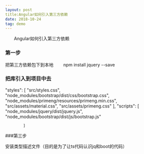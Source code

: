 ```yaml
---
layout: post
title:Angular如何引入第三方依赖
date: 2018-10-24 
tag: demo
---
```


　　Angular如何引入第三方依赖

### 第一步
把第三方依赖包下到本地
　　npm install jquery --save


### 把库引入到项目中去

"styles": [
              "src/styles.css",
              "node_modules/bootstrap/dist/css/bootstrap.css",
              "node_modules/primeng/resources/primeng.min.css",
              "src/assets/material.css",
              "src/assets/primeng.css"
            ],
            "scripts": [
              "node_modules/jquery/dist/jquery.js",
              "node_modules/bootstrap/dist/js/bootstrap.js"

            ]

###第三步 

 安装类型描述文件（目的是为了让ts代码认识jq和boot的代码）



